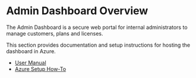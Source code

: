 # Admin Dashboard Overview

The Admin Dashboard is a secure web portal for internal administrators to manage customers, plans and licenses.

This section provides documentation and setup instructions for hosting the dashboard in Azure.

- [User Manual](user-manual.md)
- [Azure Setup How-To](how-to-azure-setup.md)
